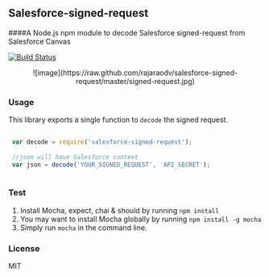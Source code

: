 ## Salesforce-signed-request
####A Node.js npm module to decode Salesforce signed-request from Salesforce Canvas

[![Build Status](https://travis-ci.org/rajaraodv/salesforce-signed-request.png?branch=master)](https://travis-ci.org/rajaraodv/salesforce-signed-request)

<p align="center">
![image](https://raw.github.com/rajaraodv/salesforce-signed-request/master/signed-request.jpg)



### Usage
This library exports a single function to `decode` the signed request.

```javascript
 
 var decode = require('salesforce-signed-request');
 
 //json will have Salesforce context
 var json = decode('YOUR_SIGNED_REQUEST', 'API_SECRET');
 
```


### Test
1. Install Mocha, expect, chai & should by running `npm install`
2. You may want to install Mocha globally by running `npm install -g mocha` 
2. Simply run `mocha` in the command line.


### License
MIT